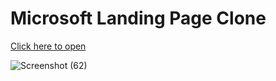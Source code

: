 # Microsoft Landing Page Clone

[Click here to open](https://samiansari01.github.io/Microsoft-Clone/)

![Screenshot (62)](https://github.com/user-attachments/assets/a4c87382-c87c-46ee-8487-79cf4524fe74)
